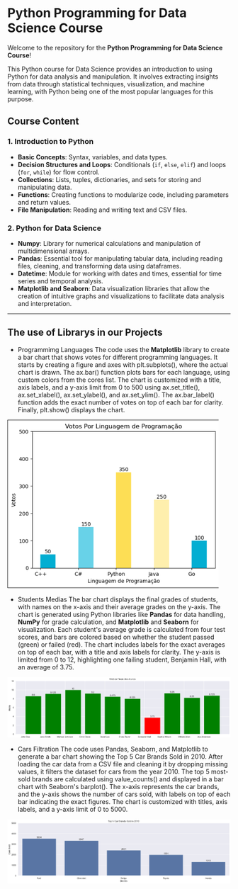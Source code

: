 # Python Programming for Data Science Course

Welcome to the repository for the **Python Programming for Data Science Course**!

This Python course for Data Science provides an introduction to using Python for data analysis and manipulation. It involves extracting insights from data through statistical techniques, visualization, and machine learning, with Python being one of the most popular languages for this purpose.

## Course Content

### 1. Introduction to Python
- **Basic Concepts**: Syntax, variables, and data types.
- **Decision Structures and Loops**: Conditionals (`if`, `else`, `elif`) and loops (`for`, `while`) for flow control.
- **Collections**: Lists, tuples, dictionaries, and sets for storing and manipulating data.
- **Functions**: Creating functions to modularize code, including parameters and return values.
- **File Manipulation**: Reading and writing text and CSV files.

### 2. Python for Data Science
- **Numpy**: Library for numerical calculations and manipulation of multidimensional arrays.
- **Pandas**: Essential tool for manipulating tabular data, including reading files, cleaning, and transforming data using dataframes.
- **Datetime**: Module for working with dates and times, essential for time series and temporal analysis.
- **Matplotlib and Seaborn**: Data visualization libraries that allow the creation of intuitive graphs and visualizations to facilitate data analysis and interpretation.

---

## The use of Librarys in our Projects
- Programmimg Languages
  The code uses the **Matplotlib** library to create a bar chart that shows votes for different programming languages. It starts by creating a figure and axes with plt.subplots(), where the actual chart is drawn. The ax.bar() function plots bars for each language, using custom colors from the cores list. The chart is customized with a title, axis labels, and a y-axis limit from 0 to 500 using ax.set_title(), ax.set_xlabel(), ax.set_ylabel(), and ax.set_ylim(). The ax.bar_label() function adds the exact number of votes on top of each bar for clarity. Finally, plt.show() displays the chart.

<img alt="Our First Graphic - Programming Languages" src="/Assets/First_Graphic.png">

- Students Medias
  The bar chart displays the final grades of students, with names on the x-axis and their average grades on the y-axis. The chart is generated using Python libraries like **Pandas** for data handling, **NumPy** for grade calculation, and **Matplotlib** and **Seaborn** for visualization. Each student's average grade is calculated from four test scores, and bars are colored based on whether the student passed (green) or failed (red). The chart includes labels for the exact averages on top of each bar, with a title and axis labels for clarity. The y-axis is limited from 0 to 12, highlighting one failing student, Benjamin Hall, with an average of 3.75.

<img alt="Students Media" src="/Assets/Students_Media.png">


- Cars Filtration
  The code uses Pandas, Seaborn, and Matplotlib to generate a bar chart showing the Top 5 Car Brands Sold in 2010. After loading the car data from a CSV file and cleaning it by dropping missing values, it filters the dataset for cars from the year 2010. The top 5 most-sold brands are calculated using value_counts() and displayed in a bar chart with Seaborn's barplot(). The x-axis represents the car brands, and the y-axis shows the number of cars sold, with labels on top of each bar indicating the exact figures. The chart is customized with titles, axis labels, and a y-axis limit of 0 to 5000.

<img alt="Cars Filtering" src="/Assets/Car_Brands.png">
